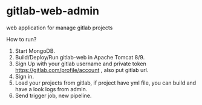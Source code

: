 # gitlab-web-admin
web application for manage gitlab projects

How to run?

1. Start MongoDB.
2. Build/Deploy/Run gitlab-web in Apache Tomcat 8/9.
3. Sign Up with your gitlab username and private token https://gitlab.com/profile/account , also put gitlab url.
4. Sign in.
5. Load your projects from gitlab, if project have yml file, you can build and have a look logs from admin.
6. Send trigger job, new pipeline.
